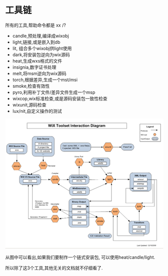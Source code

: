 # 工具链

所有的工具,帮助命令都是 xx /?

- candle,预处理,编译成wixobj
- light,链接,或是嵌入到db
- lit, 组合多个wixobj供light使用
- dark,将安装包逆向为wix源码
- heat,生成wxs格式的文件
- insignia,数字证书处理
- melt,将msm逆向为wix源码
- torch,根据差异,生成一个mst/msi
- smoke,检查有效性
- pyro,利用补丁文件/差异文件生成一个msp
- wixcop,wix标准检查,或是源码安装包一致性检查
- wixunit,源码检查
- lux/nit,自定义操作的测试

![工具链的关系](/posts/tools.png)

从图中可以看出,如果我们要制作一个链式安装包,
可以使用heat/candle/light.

所以除了这3个工具,其他无关的文档就不仔细看了.
